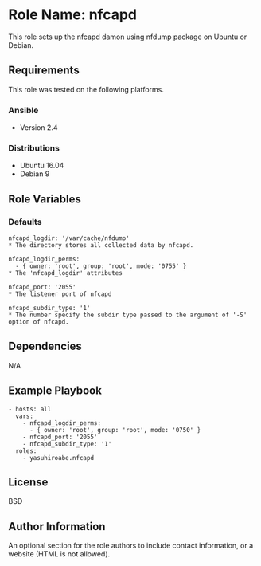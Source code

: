 Role Name: nfcapd
=========

This role sets up the nfcapd damon using nfdump package on Ubuntu or Debian.

Requirements
------------

This role was tested on the following platforms.

### Ansible
- Version 2.4

### Distributions
- Ubuntu 16.04
- Debian 9

Role Variables
--------------

### Defaults
    nfcapd_logdir: '/var/cache/nfdump'
    * The directory stores all collected data by nfcapd.

    nfcapd_logdir_perms:
      - { owner: 'root', group: 'root', mode: '0755' }
    * The 'nfcapd_logdir' attributes
  
    nfcapd_port: '2055'
    * The listener port of nfcapd

    nfcapd_subdir_type: '1'
    * The number specify the subdir type passed to the argument of '-S' option of nfcapd.

Dependencies
------------

N/A

Example Playbook
----------------

    - hosts: all
      vars:
  	    - nfcapd_logdir_perms:
          - { owner: 'root', group: 'root', mode: '0750' }
        - nfcapd_port: '2055'
        - nfcapd_subdir_type: '1'
      roles:
        - yasuhiroabe.nfcapd

License
-------

BSD

Author Information
------------------

An optional section for the role authors to include contact information, or a website (HTML is not allowed).
